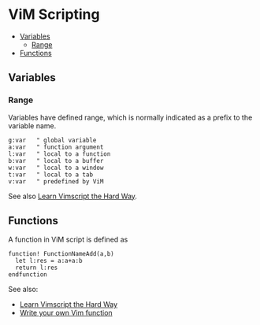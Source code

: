 # ViM Scripting 


<!-- vim-markdown-toc GFM -->

* [Variables](#variables)
  * [Range](#range)
* [Functions](#functions)

<!-- vim-markdown-toc -->

## Variables 

### Range

Variables have defined range, which is normally indicated as a prefix to the variable name.

``` vim
g:var   " global variable
a:var   " function argument
l:var   " local to a function
b:var   " local to a buffer
w:var   " local to a window
t:var   " local to a tab
v:var   " predefined by ViM
```

See also [Learn Vimscript the Hard Way](https://learnvimscriptthehardway.stevelosh.com/chapters/20.html).

## Functions

A function in ViM script is defined as 

``` vim
function! FunctionNameAdd(a,b)
  let l:res = a:a+a:b
  return l:res
endfunction
```

See also:
- [Learn Vimscript the Hard Way](https://learnvimscriptthehardway.stevelosh.com/chapters/23.html)
- [Write your own Vim function](https://vim.fandom.com/wiki/Write_your_own_Vim_function)
